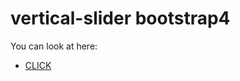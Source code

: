# vertical-slider bootstrap4

You can look at here:

- [CLICK](https://eng1n3x.github.io/src/vertical-slider/)
